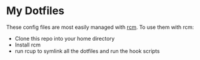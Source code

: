 # My Dotfiles

These config files are most easily managed with [rcm](https://github.com/thoughtbot/rcm).  To use them with rcm:
- Clone this repo into your home directory
- Install rcm
- run rcup to symlink all the dotfiles and run the hook scripts
